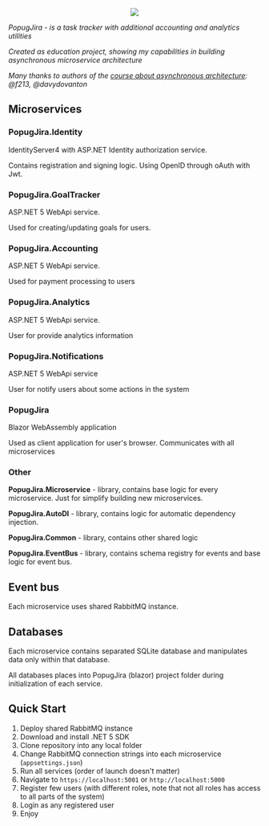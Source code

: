 <p align="center">
  <img src="https://user-images.githubusercontent.com/17460456/112715971-ac5ef200-8ef4-11eb-97d0-0c0ce6ce02b2.png">
</p>


_PopugJira - is a task tracker with additional accounting and analytics utilities_

_Created as education project, showing my capabilities in building asynchronous microservice architecture_

_Many thanks to authors of the [course about asynchronous architecture](https://education.borshev.com/architecture): @f213, @davydovanton_

## Microservices
### PopugJira.Identity
IdentityServer4 with ASP.NET Identity authorization service.

Contains registration and signing logic. Using OpenID through oAuth with Jwt.

### PopugJira.GoalTracker
ASP.NET 5 WebApi service.

Used for creating/updating goals for users.

### PopugJira.Accounting
ASP.NET 5 WebApi service.

Used for payment processing to users

### PopugJira.Analytics
ASP.NET 5 WebApi service.

User for provide analytics information

### PopugJira.Notifications
ASP.NET 5 WebApi service

User for notify users about some actions in the system

### PopugJira
Blazor WebAssembly application

Used as client application for user's browser. Communicates with all microservices

### Other
**PopugJira.Microservice** - library, contains base logic for every microservice. Just for simplify building new microservices.

**PopugJira.AutoDI** - library, contains logic for automatic dependency injection.

**PopugJira.Common** - library, contains other shared logic

**PopugJira.EventBus** - library, contains schema registry for events and base logic for event bus.

## Event bus
Each microservice uses shared RabbitMQ instance.

## Databases
Each microservice contains separated SQLite database and manipulates data only within that database.

All databases places into PopugJira (blazor) project folder during initialization of each service.

## Quick Start
1. Deploy shared RabbitMQ instance
1. Download and install .NET 5 SDK
1. Clone repository into any local folder
1. Change RabbitMQ connection strings into each microservice (`appsettings.json`)
1. Run all services (order of launch doesn't matter)
1. Navigate to `https://localhost:5001` or `http://localhost:5000`
1. Register few users (with different roles, note that not all roles has access to all parts of the system)
1. Login as any registered user
1. Enjoy
